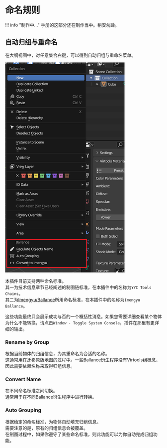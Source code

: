 # 命名规则

!!! info "制作中..."
    手册的这部分还在制作当中。稍安勿躁。

## 自动归组与重命名

在大纲视图中，对任意集合右键，可以得到自动归组与重命名菜单。

![](../imgs/naming-convention.png)

本插件目前支持两种命名标准。  
其一为技术信息章节已经阐述的制图链标准，在本插件中的名称为`YYC Tools Chains`。  
其二为[Imengyu/Ballance](https://github.com/imengyu/Ballance)所用命名标准，在本插件中的名称为`Imengyu Ballance`。

这些功能最终只会展示成功与否的一个概括性消息。如果您需要详细查看某个物体为什么不能转换，请点击`Window - Toggle System Console`，插件在那里有更详细的输出。

### Rename by Group

根据当前物体的归组信息，为其重命名为合适的名称。  
这通常用在迁移原版地图的过程中。一些Ballance衍生程序没有Virtools组概念，因此需要依赖名称来取得归组信息。

### Convert Name

在不同命名标准之间切换。  
通常用于在不同Ballance衍生程序中进行转换。

### Auto Grouping

根据给定的命名标准，为物体自动填充归组信息。  
需要注意的是，原有的归组信息会被覆盖。  
在制图过程中，如果你遵守了某些命名标准，则此功能可以为你自动完成归组功能。
